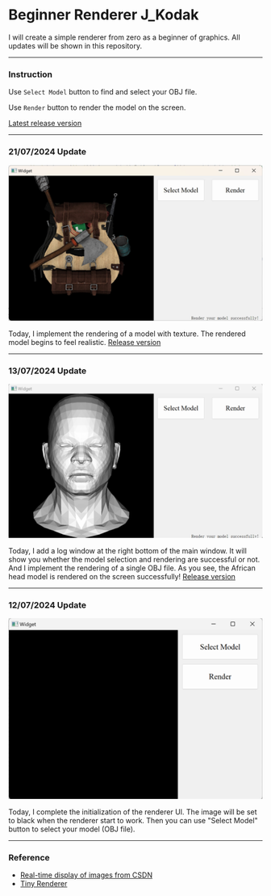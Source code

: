 # Beginner Renderer J_Kodak

I will create a simple renderer from zero as a beginner of graphics. All updates will be shown in this repository.

------
### Instruction

Use `Select Model` button to find and select your OBJ file.

Use `Render` button to render the model on the screen.

[Latest release version](release/240721release.zip)

---

### 21/07/2024 Update

<img src="images/240721version.png" alt="240713version" style="zoom:50%;" />

Today, I implement the rendering of a model with texture. The rendered model begins to feel realistic. [Release version](release/240721release.zip)

---

### 13/07/2024 Update

<img src="images/240713version.png" alt="240713version" style="zoom:50%;" />

Today, I add a log window at the right bottom of the main window. It will show you whether the model selection and rendering are successful or not. And I implement the rendering of a single OBJ file. As you see, the African head model is rendered on the screen successfully! [Release version](release/240713release.zip)

---

### 12/07/2024 Update

<img src="images/240712version.png" alt="240712version" style="zoom:50%;" />

Today, I complete the initialization of the renderer UI. The image will be set to black when the renderer start to work. Then you can use "Select Model" button to select your model (OBJ file).

---

### Reference

- [Real-time display of images from CSDN](https://blog.csdn.net/wangduanqiugao/article/details/83040182)
- [Tiny Renderer](https://github.com/ssloy/tinyrenderer/wiki/Lesson-0:-getting-started)
